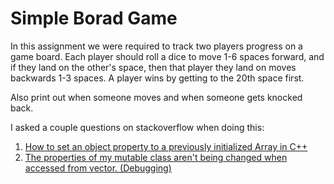 # Simple Borad Game

In this assignment we were required to track two players progress on a game board.
Each player should roll a dice to move 1-6 spaces forward, and if they land on the
other's space, then that player they land on moves backwards 1-3 spaces. A player
wins by getting to the 20th space first.

Also print out when someone moves and when someone gets knocked back.

I asked a couple questions on stackoverflow when doing this:
 1. [How to set an object property to a previously initialized Array in C++](http://stackoverflow.com/questions/28179744/how-to-set-an-object-property-to-a-previously-initialized-array-in-c)
 2. [The properties of my mutable class aren't being changed when accessed from vector. (Debugging)](http://stackoverflow.com/questions/28185127/the-properties-of-my-mutable-class-arent-being-changed-when-accessed-from-vecto)

